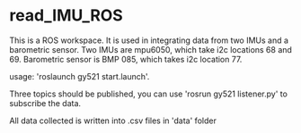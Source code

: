 # read_IMU_ROS
This is a ROS workspace. It is used in integrating data from two IMUs and a barometric sensor. Two IMUs are mpu6050, which take i2c locations 68 and 69. Barometric sensor is BMP 085, which takes i2c location 77.

usage: 'roslaunch gy521 start.launch'. 

Three topics should be published, you can use 'rosrun gy521 listener.py' to subscribe the data.

All data collected is written into .csv files in 'data' folder
